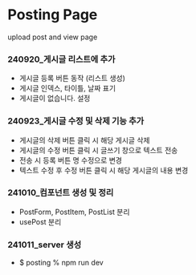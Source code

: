 # Posting Page
upload post and view page

### 240920_게시글 리스트에 추가
- 게시글 등록 버튼 동작 (리스트 생성)
- 게시글 인덱스, 타이틀, 날짜 표기
- 게시글이 없습니다. 설정 

### 240923_게시글 수정 및 삭제 기능 추가
- 게시글의 삭제 버튼 클릭 시 해당 게시글 삭제
- 게시글의 수정 버튼 클릭 시 글쓰기 창으로 텍스트 전송
- 전송 시 등록 버튼 명 수정으로 변경
- 텍스트 수정 후 수정 버튼 클릭 시 해당 게시글의 내용 변경

### 241010_컴포넌트 생성 및 정리
- PostForm, PostItem, PostList 분리
- usePost 분리

### 241011_server 생성
- $ posting % npm run dev